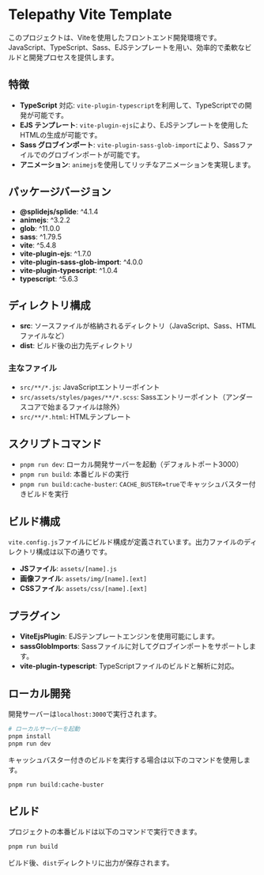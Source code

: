 
# Telepathy Vite Template

このプロジェクトは、Viteを使用したフロントエンド開発環境です。JavaScript、TypeScript、Sass、EJSテンプレートを用い、効率的で柔軟なビルドと開発プロセスを提供します。

## 特徴
- **TypeScript** 対応: `vite-plugin-typescript`を利用して、TypeScriptでの開発が可能です。
- **EJS テンプレート**: `vite-plugin-ejs`により、EJSテンプレートを使用したHTMLの生成が可能です。
- **Sass グロブインポート**: `vite-plugin-sass-glob-import`により、Sassファイルでのグロブインポートが可能です。
- **アニメーション**: `animejs`を使用してリッチなアニメーションを実現します。

## パッケージバージョン
- **@splidejs/splide**: ^4.1.4
- **animejs**: ^3.2.2
- **glob**: ^11.0.0
- **sass**: ^1.79.5
- **vite**: ^5.4.8
- **vite-plugin-ejs**: ^1.7.0
- **vite-plugin-sass-glob-import**: ^4.0.0
- **vite-plugin-typescript**: ^1.0.4
- **typescript**: ^5.6.3

## ディレクトリ構成
- **src**: ソースファイルが格納されるディレクトリ（JavaScript、Sass、HTMLファイルなど）
- **dist**: ビルド後の出力先ディレクトリ

### 主なファイル
- `src/**/*.js`: JavaScriptエントリーポイント
- `src/assets/styles/pages/**/*.scss`: Sassエントリーポイント（アンダースコアで始まるファイルは除外）
- `src/**/*.html`: HTMLテンプレート

## スクリプトコマンド
- `pnpm run dev`: ローカル開発サーバーを起動（デフォルトポート3000）
- `pnpm run build`: 本番ビルドの実行
- `pnpm run build:cache-buster`: `CACHE_BUSTER=true`でキャッシュバスター付きビルドを実行

## ビルド構成
`vite.config.js`ファイルにビルド構成が定義されています。出力ファイルのディレクトリ構成は以下の通りです。
- **JSファイル**: `assets/[name].js`
- **画像ファイル**: `assets/img/[name].[ext]`
- **CSSファイル**: `assets/css/[name].[ext]`

## プラグイン
- **ViteEjsPlugin**: EJSテンプレートエンジンを使用可能にします。
- **sassGlobImports**: Sassファイルに対してグロブインポートをサポートします。
- **vite-plugin-typescript**: TypeScriptファイルのビルドと解析に対応。

## ローカル開発
開発サーバーは`localhost:3000`で実行されます。

```bash
# ローカルサーバーを起動
pnpm install
pnpm run dev
```

キャッシュバスター付きのビルドを実行する場合は以下のコマンドを使用します。

```bash
pnpm run build:cache-buster
```

## ビルド
プロジェクトの本番ビルドは以下のコマンドで実行できます。

```bash
pnpm run build
```

ビルド後、`dist`ディレクトリに出力が保存されます。
